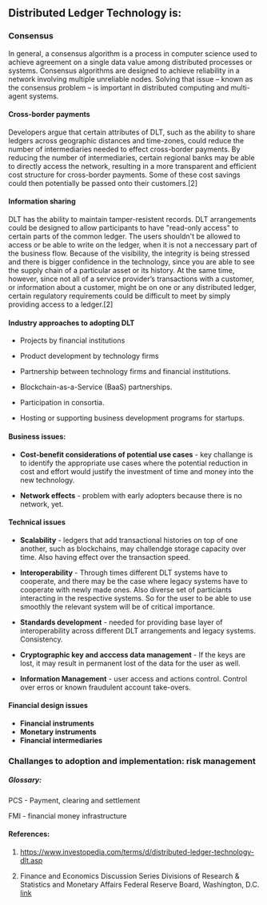 ## Distributed Ledger Technology is: 

### Consensus 

In general, a consensus algorithm is a process in computer science used to achieve agreement on a single data value among distributed processes or systems. Consensus algorithms are designed to achieve reliability in a network involving multiple unreliable nodes. Solving that issue – known as the consensus problem – is important in distributed computing and multi-agent systems.

#### Cross-border payments

Developers argue that certain attributes of DLT, such as the ability to share ledgers across geographic distances and time-zones, could reduce the number of intermediaries needed to effect cross-border payments. By reducing the number of intermediaries, certain regional banks may be able to directly access the network, resulting in a more transparent and efficient cost structure for cross-border payments. Some of these cost savings could then potentially be passed onto their customers.[2]


#### Information sharing 

DLT has the ability to maintain tamper-resistent records. DLT arrangements could be designed to allow participants to have "read-only access" to certain parts of the common ledger. The users shouldn't be allowed to access or be able to write on the ledger, when it is not a neccessary part of the business flow. Because of the visibility, the integrity is being stressed and there is bigger confidence in the technology, since you are able to see the supply chain of a particular asset or its history. At the same time, however, since not all of a service provider’s transactions with a customer, or information about a customer, might be on one or any distributed ledger, certain regulatory requirements could be difficult to meet by simply providing access to a ledger.[2]

#### Industry approaches to adopting DLT

* Projects by financial institutions 

* Product development by technology firms

* Partnership between technology firms and financial institutions. 

* Blockchain-as-a-Service (BaaS) partnerships.

* Participation in consortia. 

* Hosting or supporting business development programs for startups. 

#### Business issues: 

* __Cost-benefit considerations of potential use cases__ - key challange is to identify the appropriate use cases where the potential reduction in cost and effort would justify the investment of time and money into the new technology. 

* __Network effects__ - problem with early adopters because there is no network, yet.

#### Technical issues 
 - __Scalability__ - ledgers that add transactional histories on top of one another, such as blockchains, may challendge storage capacity over time. Also having effect over the transaction speed.  
 - __Interoperability__ - Through times different DLT systems have to cooperate, and there may be the case where legacy systems have to cooperate with newly made ones. Also diverse set of particiants interacting in the respective systems. So for the user to be able to use smoothly the relevant system will be of critical importance. 
 - __Standards development__ - needed for providing base layer of interoperability across different DLT arrangements and legacy systems. Consistency. 
 - __Cryptographic key and acccess data management__ - If the keys are lost, it may result in permanent lost of the data for the user as well.

 - __Information Management__ - user access and actions control. Control over erros or known fraudulent account take-overs. 

 #### Financial design issues 
 - __Financial instruments__ 
 - __Monetary instruments__   
 - __Financial intermediaries__  

 ### Challanges to adoption and implementation: risk management

##### Glossary: 

PCS - Payment, clearing and settlement

FMI - financial money infrastructure  


#### References:

1. https://www.investopedia.com/terms/d/distributed-ledger-technology-dlt.asp

1. Finance and Economics Discussion Series Divisions of Research & Statistics and Monetary Affairs Federal Reserve Board, Washington, D.C. [link](https://github.com/xxLestadxx/Dissertation/blob/master/papers/SSRN-id2881204.pdf)

